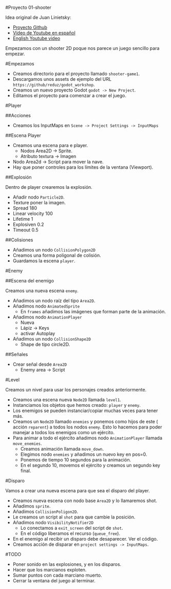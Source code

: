 

#Proyecto 01-shooter

Idea original de Juan Linietsky:
* [Proyecto Github](https://github.com/reduz/godot_workshop)
* [Vídeo de Youtube en español](https://www.youtube.com/watch?v=XEkePR_3BU8) 
* [English Youtube video](https://www.youtube.com/watch?v=9GPIeeJXBLc)

Empezamos con un shooter 2D poque nos parece un juego sencillo para empezar.

#Empezamos

* Creamos directorio para el proyecto llamado `shooter-game1`.
* Descargamos unos assets de ejemplo del URL `https://github/reduz/godot_workshop`.
* Creamos un nuevo proyecto Godot `godot -> New Project`.
* Editamos el proyecto para comenzar a crear el juego.

#Player

##Acciones

* Creamos los InputMaps en `Scene -> Project Settings -> InputMaps`

##Escena Player
* Creamos una escena para e player.
    * Nodos Area2D -> Sprite.
    * Atributo textura -> Imagen
* Nodo Area2d -> Script para mover la nave.
* Hay que poner controles para los límites de la ventana (Viewport).

##Explosión

Dentro de player crearemos la explosión.
* Añadir nodo `Particle2D`.
* Texture poner la imagen.
* Spread 180
* Linear velocity 100
* Lifetime 1
* Explosiven 0.2
* Timeout 0.5

##Colisiones

* Añadimos un nodo `CollisionPolygon2D`
* Creamos una forma poligonal de colisión.
* Guardamos la escena `player`.

#Enemy

##Escena del enemigo

Creamos una nueva escena `enemy`.
* Añadimos un nodo raíz del tipo `Area2D`.
* Añadimos nodo `AnimatedSprite`
    * En `frames` añadimos las imágenes que forman parte de la animación.
* Añadimos nodo `AnimationPlayer`
    * Nueva
    * Lápiz -> Keys
    * activar Autoplay
* Añadimos un nodo `CollisionShape2D`
    * Shape de tipo circle2D.

##Señales
* Crear señal desde `Area2D`
    * Enemy area -> Script

#Level

Creamos un nivel para usar los personajes creados anteriormente.

* Creamos una escena nueva `Node2D` llamada `level1`.
* Instanciamos los objetos que hemos creado: `player` y `enemy`.
* Los enemigos se pueden instanciar/copiar muchas veces para tener más.
* Creamos un `Node2D` llamado `enemies` y ponemos como hijos de este ( acción `reparent`)
a todos los nodos `enemy`. Esto lo hacemos para poder manejar a todos los
enemigos como un ejército.
* Para animar a todo el ejército añadimos nodo `AnimationPlayer` llamada `move_enemies`.
    * Creamos animación llamada `move_down`.
    * Elegimos nodo `enemies` y añadimos un nuevo key en pos=0.
    * Ponemos de tiempo 10 segundos para la animación.
    * En el segundo 10, movemos el ejército y creamos un segundo key final.

#Disparo

Vamos a crear una nueva escena para que sea el disparo del player.
* Creamos nueva escena con nodo base `Area2D` y lo llamaremos shot.
* Añadimos `sprite`.
* Añadimos `CollisionPoligon2D`.
* Le creamos un script al `shot` para que cambie la posición.
* Añadimos nodo `VisibilityNotifier2D`
    * Lo conectamos a  `exit_screen` del script de `shot`.
    * En el código liberamos el recurso (`queue_free`).
* En el enemigo al recibir un disparo debe desaparecer. Ver el código.
* Creamos acción de disparar en `project settings -> InputMaps`.

#TODO

* Poner sonido en las explosiones, y en los disparos.
* Hacer que los marcianos exploten.
* Sumar puntos con cada marciano muerto.
* Cerrar la ventana del juego al terminar.
